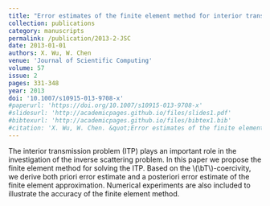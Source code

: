 ```yaml
---
title: "Error estimates of the finite element method for interior transmission problems"
collection: publications
category: manuscripts
permalink: /publication/2013-2-JSC
date: 2013-01-01
authors: X. Wu, W. Chen
venue: 'Journal of Scientific Computing'
volume: 57
issue: 2
pages: 331-348
year: 2013
doi: '10.1007/s10915-013-9708-x'
#paperurl: 'https://doi.org/10.1007/s10915-013-9708-x'
#slidesurl: 'http://academicpages.github.io/files/slides1.pdf'
#bibtexurl: 'http://academicpages.github.io/files/bibtex1.bib'
#citation: 'X. Wu, W. Chen. &quot;Error estimates of the finite element method for interior transmission problems.&quot; <i>Journal of Scientific Computing</i>. 57(2), 331-348, 2013. https://doi.org/10.1007/s10915-013-9708-x'
---
```


The interior transmission problem (ITP) plays an important role in the investigation of the inverse scattering problem. In this paper we propose the finite element method for solving the ITP. Based on the \\(\bT\\)-coercivity, we derive both priori error estimate and a posteriori error estimate of the finite element approximation. Numerical experiments are also included to illustrate the accuracy of the finite element method.
